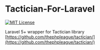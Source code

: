 # Tactician-For-Laravel

[![MIT License](https://img.shields.io/badge/license-MIT-brightgreen.svg)](https://github.com/vsruby91/tactician-for-laravel/blob/master/LICENSE)

Laravel 5+ wrapper for Tactician library
[https://github.com/thephpleague/tactician/](https://github.com/thephpleague/tactician/)